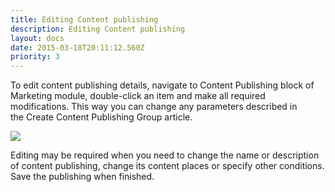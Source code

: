 ```yaml
---
title: Editing Content publishing
description: Editing Content publishing
layout: docs
date: 2015-03-18T20:11:12.560Z
priority: 3
---
```

To edit content publishing details, navigate to Content Publishing block of Marketing module, double-click an item and make all required modifications. This way you can change any parameters described in the Create Content Publishing Group article.

<img src="../../../../../assets/images/docs/002-edit-content-publishing.PNG" />

Editing may be required when you need to change the name or description of content publishing, change its content places or specify other conditions. Save the publishing when finished.